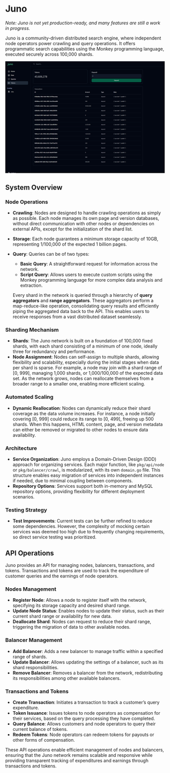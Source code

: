 # Juno

*Note: Juno is not yet production-ready, and many features are still a work in progress.*

Juno is a community-driven distributed search engine, where independent node operators power crawling and query operations. It offers programmatic search capabilities using the Monkey programming language, executed securely across 100,000 shards.

![Tokens Screenshot](juno-shot.png "Tokens Screenshot")

## System Overview

### Node Operations
- **Crawling**: Nodes are designed to handle crawling operations as simply as possible. Each node manages its own page and version databases, without direct communication with other nodes or dependencies on external APIs, except for the initialization of the shard list. 
- **Storage**: Each node guarantees a minimum storage capacity of 10GB, representing 1/100,000 of the expected 1 billion pages.

- **Query**: Queries can be of two types:
  - **Basic Query**: A straightforward request for information across the network.
  - **Script Query**: Allows users to execute custom scripts using the Monkey programming language for more complex data analysis and extraction.
  
  Every shard in the network is queried through a hierarchy of **query aggregators** and **range aggregators**. These aggregators perform a map-reduce-like operation, consolidating query results and efficiently piping the aggregated data back to the API. This enables users to receive responses from a vast distributed dataset seamlessly.

### Sharding Mechanism
- **Shards**: The Juno network is built on a foundation of 100,000 fixed shards, with each shard consisting of a minimum of one node, ideally three for redundancy and performance.
- **Node Assignment**: Nodes can self-assign to multiple shards, allowing flexibility and scalability, especially during the initial stages when data per shard is sparse. For example, a node may join with a shard range of [0, 999], managing 1,000 shards, or 1,000/100,000 of the expected data set. As the network grows, nodes can reallocate themselves from a broader range to a smaller one, enabling more efficient scaling.

### Automated Scaling
- **Dynamic Reallocation**: Nodes can dynamically reduce their shard coverage as the data volume increases. For instance, a node initially covering [0, 999] could reduce its range to [0, 499], freeing up 500 shards. When this happens, HTML content, page, and version metadata can either be removed or migrated to other nodes to ensure data availability.

### Architecture
- **Service Organization**: Juno employs a Domain-Driven Design (DDD) approach for organizing services. Each major function, like `pkg/api/node` or `pkg/balancer/crawl`, is modularized, with its own `domain.go` file. This structure enables easy migration of services into independent instances if needed, due to minimal coupling between components.
- **Repository Options**: Services support both in-memory and MySQL repository options, providing flexibility for different deployment scenarios.

### Testing Strategy
- **Test Improvements**: Current tests can be further refined to reduce some dependencies. However, the complexity of mocking certain services was deemed too high due to frequently changing requirements, so direct service testing was prioritized.

## API Operations

Juno provides an API for managing nodes, balancers, transactions, and tokens. Transactions and tokens are used to track the expenditure of customer queries and the earnings of node operators. 

### Nodes Management
- **Register Node**: Allows a node to register itself with the network, specifying its storage capacity and desired shard range.
- **Update Node Status**: Enables nodes to update their status, such as their current shard range or availability for new data.
- **Deallocate Shard**: Nodes can request to reduce their shard range, triggering the migration of data to other available nodes.

### Balancer Management
- **Add Balancer**: Adds a new balancer to manage traffic within a specified range of shards.
- **Update Balancer**: Allows updating the settings of a balancer, such as its shard responsibilities.
- **Remove Balancer**: Removes a balancer from the network, redistributing its responsibilities among other available balancers.

### Transactions and Tokens
- **Create Transaction**: Initiates a transaction to track a customer’s query expenditure.
- **Token Issuance**: Issues tokens to node operators as compensation for their services, based on the query processing they have completed.
- **Query Balance**: Allows customers and node operators to query their current balance of tokens.
- **Redeem Tokens**: Node operators can redeem tokens for payouts or other forms of compensation.

These API operations enable efficient management of nodes and balancers, ensuring that the Juno network remains scalable and responsive while providing transparent tracking of expenditures and earnings through transactions and tokens.
